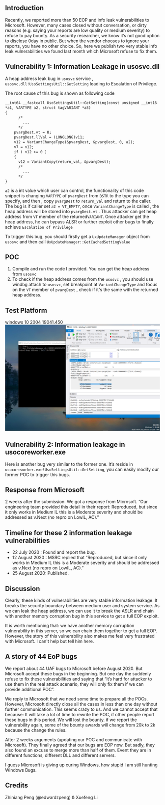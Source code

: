 ## Introduction

Recently, we reported more than 50 EOP and info leak vulnerabilities to Microsoft. However, many cases closed without conversation, or dirty reasons (e.g.  saying your reports are low quality or medium severity) to refuse to pay bounty. As a security researcher, we know it’s not good option to disclose 0day in public. But when the vendor chooses to ignore your reports, you have no other choice. So, here we publish two very stable info leak vulnerabilities we found last month which Microsoft refuse to fix them.

## Vulnerability 1: Information Leakage in usosvc.dll

A heap address leak bug in `usosvc` service ,  `usosvc.dll!UsoSettingsUtil::GetSetting` leading to Escalation of Privilege.

The root cause of this bug is shown as following code 

```
__int64 __fastcall UsoSettingsUtil::GetSetting(const unsigned __int16 *a1, VARTYPE a2, struct tagVARIANT *a3)
{
	  /*
      	...
      */	
	pvargDest.vt = 8;
    pvargDest.llVal = (LONGLONG)v11;
    v12 = VariantChangeType(&pvargDest, &pvargDest, 0, a2);
    v7 = v12;
    if ( v12 >= 0 )
    {
      v12 = VariantCopy(return_val, &pvargDest);
      /*
      	...
      */
}
```

`a2` is a int value which user can control, the functionality of this code snippet is changing `VARTYPE` of `pvargDest` from `BSTR` to the type you can specify, and then , copy `pvargDest` to `return_val`  and return to the caller. The bug is if caller set `a2 = VT_EMPTY`, once `VariantChangeType` is called , the heap address will be stored into `pvargDest.vt` . Thus attacker can get heap address from `VT` member of the returned`VARIANT`. Once attacker get the heap address, he can bypass ALSR or further exploit other bugs  to finally achieve  `Escalation of Privilege`



To trigger this bug, you should firstly get a `UxUpdateManager` object from `usosvc` and  then call `UxUpdateManager::GetCachedSettingValue`

## POC

1. Compile and run the code I provided. You can get the heap address from `usosvc`
2. To check if the heap address comes from the `usosvc` , you should use windbg attach to `usosvc`, set breakpoint at `VariantChangeType` and focus on the `VT` member of `pvargDest` , check if it's the same with the returned heap address.

## Test Platform
windows 10 2004 19041.450
![img](./1.png)


## Vulnerability 2: Information leakage in usocoreworker.exe

Here is another bug very similar to the former one. It’s reside in `usocoreworker.exe!UsoSettingsUtil::GetSetting`, you can easily modify our former POC to trigger this bugs.

## Response from Microsoft
2 weeks after the submission.  We got a response from Microsoft.
“Our engineering team provided this detail in their report: Reproduced, but since it only works in Medium IL this is a Moderate severity and should be addressed as v.Next (no repro on LowIL, AC).”

## Timeline for these 2 information leakage vulnerabilities
* 22 July 2020	: Found and report the bug.
* 12 August 2020	: MSRC replied that “Reproduced, but since it only works in Medium IL this is a Moderate severity and should be addressed as v.Next (no repro on LowIL, AC).”
* 25 August 2020: Published.

## Discussion
Clearly, these kinds of vulnerabilities are very stable information leakage. It breaks the security boundary between medium user and system service. As we can leak the heap address, we can use it to break the ASLR and chain with another memory corruption bug in this service to get a full EOP exploit.  

It is worth mentioning that: we have another memory corruption vulnerability in this server, so we can chain them together to get a full EOP. However, the story of this vulnerability also makes me feel very frustrated with Microsoft. I can't help but tell him here.


## A story of 44 EoP bugs
We report about 44 UAF bugs to Microsoft before August 2020. But Microsoft accept these bugs in the beginning. But one day the suddenly refuse to fix these vulnerabilities and saying that “it’s hard for attacker to use them in the real attack scenario, they will only fix them if we can provide additional POC”. 

We reply to Microsoft that we need some time to prepare all the POCs. However, Microsoft directly close all the cases in less than one day without further communication. This seems crazy to us. And we cannot accept that because:
It will take a lot of time to rewrite the POC, if other people report these bugs in this period. We will lost the bounty.
if we report the vulnerability again, some of the bounty awards will change from 20k to 2k because the change the rules.

After 2 weeks arguments (updating our POC and communicate with Microsoft). They finally agreed that our bugs are EOP now. But sadly, they also found an excuse to merge more than half of them. Event they are in different functions, different DLL and different servers.

I guess Microsoft is giving up curing Windows, how stupid I am still hunting Windows Bugs.

## Credits
Zhiniang Peng (@edwardzpeng) & Xuefeng Li 








